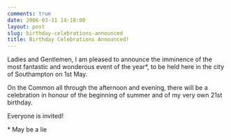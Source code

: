 ```yaml
---
comments: true
date: 2006-03-31 14:18:00
layout: post
slug: birthday-celebrations-announced
title: Birthday Celebrations Announced!
---
```


Ladies and Gentlemen, I am pleased to announce the imminence of the most fantastic and wonderous event of the year*, to be held here in the city of Southampton on 1st May.  

On the Common all through the afternoon and evening, there will be a celebration in honour of the beginning of summer and of my very own 21st birthday.  

Everyone is invited!  

<font size=small>* May be a lie</font>
